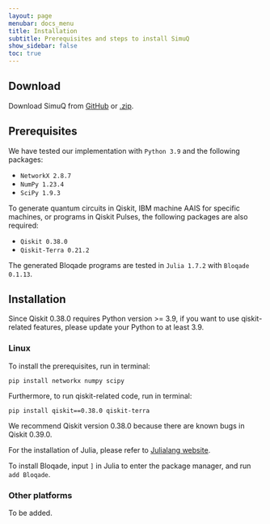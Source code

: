```yaml
---
layout: page
menubar: docs_menu
title: Installation
subtitle: Prerequisites and steps to install SimuQ
show_sidebar: false
toc: true
---
```


## Download

Download SimuQ from [GitHub](https://github.com/PicksPeng/SimuQ) or [.zip](https://github.com/PicksPeng/SimuQ/archive/refs/heads/main.zip).

## Prerequisites

We have tested our implementation with `Python 3.9` and the following packages:
* `NetworkX 2.8.7`
* `NumPy 1.23.4`
* `SciPy 1.9.3`

To generate quantum circuits in Qiskit, IBM machine AAIS for specific machines, or programs in Qiskit Pulses, the following packages are also required:
* `Qiskit 0.38.0`
* `Qiskit-Terra 0.21.2`

The generated Bloqade programs are tested in `Julia 1.7.2` with `Bloqade 0.1.13`.

## Installation

Since Qiskit 0.38.0 requires Python version >= 3.9, if you want to use qiskit-related features, please update your Python to at least 3.9.

### Linux

To install the prerequisites, run in terminal:
```
pip install networkx numpy scipy
```

Furthermore, to run qiskit-related code, run in terminal:
```
pip install qiskit==0.38.0 qiskit-terra
```

We recommend Qiskit version 0.38.0 because there are known bugs in Qiskit 0.39.0.

For the installation of Julia, please refer to [Julialang website](https://julialang.org/downloads/platform/).

To install Bloqade, input `]` in Julia to enter the package manager, and run `add Bloqade`.

### Other platforms

To be added.